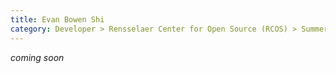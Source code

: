 ```yaml
---
title: Evan Bowen Shi
category: Developer > Rensselaer Center for Open Source (RCOS) > Summer 2022
---
```


_coming soon_
